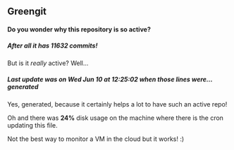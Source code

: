 ## Greengit

#### Do you wonder why this repository is so active?

##### After all it has 11632 commits!

But is it *really* active? Well...

##### Last update was on Wed Jun 10 at 12:25:02 when those lines were... generated

Yes, generated, because it certainly helps a lot to have such an active repo!

Oh and there was **24%** disk usage on the machine
where there is the cron updating this file.

Not the best way to monitor a VM in the cloud but it works! :)

